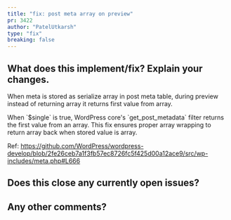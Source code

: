 ```yaml
---
title: "fix: post meta array on preview"
pr: 3422
author: "PatelUtkarsh"
type: "fix"
breaking: false
---
```


## What does this implement/fix? Explain your changes.
When meta is stored as serialize array in post meta table, during preview instead of returning array it returns first value from array.

When \`$single\` is true, WordPress core's \`get_post_metadata\` filter returns the first value from an array. This fix ensures proper array wrapping to return array back when stored value is array.

Ref: https://github.com/WordPress/wordpress-develop/blob/2fe26ceb7a1f3fb57ec8726fc5f425d00a12ace9/src/wp-includes/meta.php#L666

## Does this close any currently open issues?



## Any other comments?
